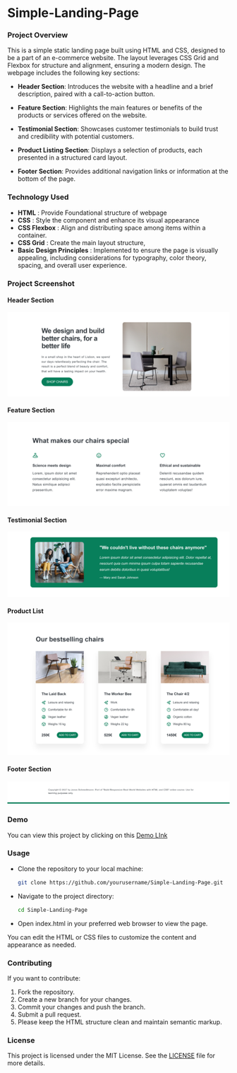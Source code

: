 # Simple-Landing-Page

### Project Overview

This is a simple static landing page built using HTML and CSS, designed to be a part of an e-commerce website. The layout leverages CSS Grid and Flexbox for structure and alignment, ensuring a modern design. The webpage includes the following key sections:

- **Header Section**: Introduces the website with a headline and a brief description, paired with a call-to-action button.

- **Feature Section**: Highlights the main features or benefits of the products or services offered on the website.

- **Testimonial Section**: Showcases customer testimonials to build trust and credibility with potential customers.

- **Product Listing Section**: Displays a selection of products, each presented in a structured card layout.

- **Footer Section**: Provides additional navigation links or information at the bottom of the page.

### Technology Used

- **HTML** : Provide Foundational structure of webpage
- **CSS** : Style the component and enhance its visual appearance
- **CSS Flexbox** : Align and distributing space among items within a container.
- **CSS Grid** : Create the main layout structure,
- **Basic Design Principles** : Implemented to ensure the page is visually appealing, including considerations for typography, color theory, spacing, and overall user experience.

### Project Screenshot

#### Header Section

![Header Screenshot](./Screenshot/header-screenshot.png)

#### Feature Section

![Feature Screenshot](./Screenshot/feature-screenshot.png)

#### Testimonial Section

![Testimonial Screenshot](./Screenshot/testimonial-screebshot.png)

#### Product List

![Product List Screenshot](./Screenshot/product-list-screenshot.png)

#### Footer Section

![Footer Screenshot](./Screenshot/footer-screenshot.png)

### Demo

You can view this project by clicking on this [Demo LInk](https://enigm413.github.io/Simple-Landing-Page/)

### Usage

- Clone the repository to your local machine:
  ```bash
  git clone https://github.com/yourusername/Simple-Landing-Page.git
  ```
- Navigate to the project directory:
  ```bash
  cd Simple-Landing-Page
  ```
- Open index.html in your preferred web browser to view the page.

You can edit the HTML or CSS files to customize the content and appearance as needed.

### Contributing

If you want to contribute:

1. Fork the repository.
2. Create a new branch for your changes.
3. Commit your changes and push the branch.
4. Submit a pull request.
5. Please keep the HTML structure clean and maintain semantic markup.

### License

This project is licensed under the MIT License. See the [LICENSE](./LICENSE) file for more details.
